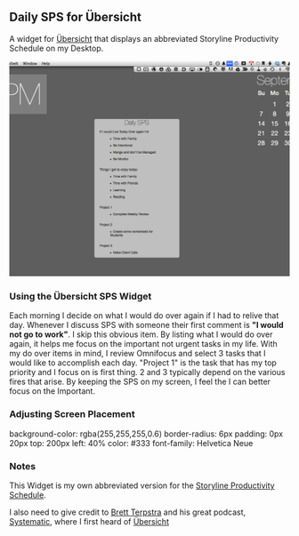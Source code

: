 ## Daily SPS for Übersicht

A widget for [Übersicht](http://tracesof.net/uebersicht/) that displays an abbreviated Storyline Productivity Schedule on my Desktop. 

![](screenshot.png)

### Using the Übersicht SPS Widget

Each morning I decide on what I would do over again if I had to relive that day. Whenever I discuss SPS with someone their first comment is **"I would not go to work"**. I skip this obvious item. By listing what I would do over again, it helps me focus on the important not urgent tasks in my life. With my do over items in mind, I review Omnifocus and select 3 tasks that I would like to accomplish each day. "Project 1" is the task that has my top priority and I focus on is first thing. 2 and 3 typically depend on the various fires that arise. By keeping the SPS on my screen, I feel the I can better focus on the Important.

### Adjusting Screen Placement

background-color: rgba(255,255,255,0.6)
  border-radius: 6px
  padding: 0px 20px
  top: 200px
  left: 40%
  color: #333
  font-family: Helvetica Neue


### Notes

This Widget is my own abbreviated version for the [Storyline Productivity Schedule](http://www.storylineblog.com/storyline-productivity-schedule.pdf "Storyline Productivity Schedule PDF"). 

I also need to give credit to [Brett Terpstra](http://brettterpstra.com "BrettTerpstra.com") and his great podcast, [Systematic](http://5by5.tv/systematic "5by5 | Systematic"), where I first heard of [Übersicht](http://tracesof.net/uebersicht/)